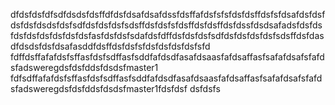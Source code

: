 dfdsfdsfdfsdfdsdsfdsffdfdsfdsafdsafdssfdsffafdsfsfsfdsfdsffdsfsfdsafdsfdsfdsfdsfdsdsfdsfsdfdsfdsfdsfsdsffdsfdsfsfdsffdsfdsffdsfdssfdsdsafadsfdsfdsfdsfdsfdsfdsfdsfdsfasfdsfdsfsdafdsfdffdsfdsfdsfsdfdsfdsfdsfdsfsdsffdsfdasdfdsdsfdsfdsafasddfdsffdsfdsfsfdsfdsfdsfdsfsfd
fdffdsffafafdsfsffasfdsfsdffasfsddfafdsdfasafdsaasfafdsaffasfsafafdsafsfafdsfadsweregdsfdsfddsfdsdsfmaster1
fdfsdffafafdsfsffasfdsfsdffasfsddfafdsdfasafdsaasfafdsaffasfsafafdsafsfafdsfadsweregdsfdsfddsfdsdsfmaster1fdsfdsf
dsfdsfs
